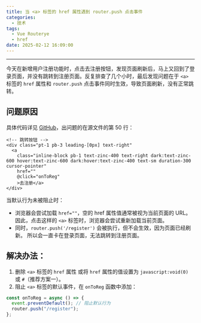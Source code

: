 ```yaml
---
title: 当 <a> 标签的 href 属性遇到 router.push 点击事件
categories:
  - 技术
tags:
  - Vue Routerye
  - href
date: 2025-02-12 16:09:00
---
```


---

今天在新增用户注册功能时，点击去注册按钮，发现页面刷新后，马上又回到了登录页面，并没有跳转到注册页面。反复排查了几个小时，最后发现问题在于 `<a>` 标签的 `href` 属性和 `router.push` 点击事件同时生效，导致页面刷新，没有正常跳转。

## 问题原因

具体代码详见 [GitHub](https://github.com/toypipi/imooc-front/blob/master/src/views/login-register/login/index.vue)，出问题的在源文件的第 50 行：

```vue
<!-- 跳转按钮 -->
<div class="pt-1 pb-3 leading-[0px] text-right"
  <a
    class="inline-block pb-1 text-zinc-400 text-right dark:text-zinc-600 hover:text-zinc-600 dark:hover:text-zinc-400 text-sm duration-300 cursor-pointer"
    href=""
    @click="onToReg"
    >去注册</a>
</div>
```

<!-- more -->

当默认行为未被阻止时：

- 浏览器会尝试加载 `href=""`，空的 href 属性值通常被视为当前页面的 URL。因此，点击这样的 `<a>` 标签时，浏览器会尝试重新加载当前页面。
- 同时，`router.push('/register')` 会被执行，但不会生效，因为页面已经刷新。
  所以会一直卡在登录页面，无法跳转到注册页面。

## 解决办法：

1. 删除 `<a>` 标签的 `href` 属性 或将 `href` 属性的值设置为 `javascript:void(0)` 或 `#`（推荐方案一）。
2. 阻止 `<a>` 标签的默认事件，在 `onToReg` 函数中添加：

```javascript
const onToReg = async () => {
  event.preventDefault(); // 阻止默认行为
  router.push("/register");
};
```
